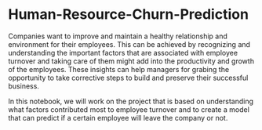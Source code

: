 # Human-Resource-Churn-Prediction

Companies want to improve and maintain a healthy relationship and environment for their employees. This can be achieved by recognizing and understanding the important factors that are associated with employee turnover and taking care of them might add into the productivity and growth of the employees. These insights can help managers for grabing the opportunity to take corrective steps to build and preserve their successful business.

In this notebook, we will work on the project that is based on understanding what factors contributed most to employee turnover and to create a model that can predict if a certain employee will leave the company or not.
